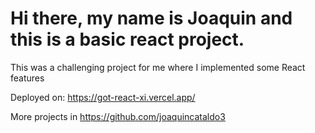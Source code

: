 # Hi there, my name is Joaquin and this is a basic react project.

This was a challenging project for me where I implemented some React features

Deployed on: https://got-react-xi.vercel.app/

More projects in https://github.com/joaquincataldo3
